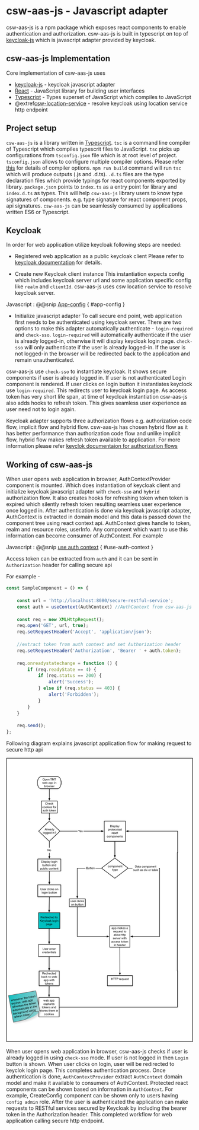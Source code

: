 # csw-aas-js - Javascript adapter

csw-aas-js is a npm package which exposes react components to enable authentication and authorization.
csw-aas-js is built in typescript on top of [keycloak-js](https://www.keycloak.org/docs/latest/securing_apps/index.html#_javascript_adapter)
which is javascript adapter provided by keycloak.

## csw-aas-js Implementation

Core implementation of csw-aas-js uses

- [keycloak-js](https://www.keycloak.org/docs/latest/securing_apps/index.html#_javascript_adapter) - keycloak javascript adapter
- [React](https://reactjs.org/) - JavaScript library for building user interfaces
- [Typescript](https://www.typescriptlang.org/) - Types superset of JavaScript which compiles to JavaScript
- @extref[csw-location-service](csw:services/location) - resolve keycloak using location service http endpoint

## Project setup

`csw-aas-js` is a library written in [Typescript](https://www.typescriptlang.org/). `tsc` is a command line compiler of
Typescript which compiles typescrit files to JavaScript. `tsc` picks up configurations from `tsconfig.json` file which
is at root level of project. `tsconfig.json` allows to configure multiple compiler options. Please refer
[this](https://www.typescriptlang.org/docs/handbook/compiler-options.html) for details of compiler options.
`npm run build` command will run `tsc` which will produce outputs (.js and .d.ts). `.d.ts` files are the type declaration files
which provide typings for react components exported by library. `package.json` points to `index.ts` as a entry point for library
and `index.d.ts` as types. This will help `csw-aas-js` library users to know type signatures of components. e.g. type
signature for react component props, api signatures. `csw-aas-js` can be seamlessly consumed by applications written ES6
or Typescript.

## Keycloak

In order for web application utilize keycloak following steps are needed:

- Registered web application as a public keycloak client
Please refer to [keycloak documentation](https://www.keycloak.org/docs/latest/getting_started/index.html)
for details.

- Create new Keycloak client instance
This instantiation expects config which includes keycloak server url and some application
specific config like `realm` and `clientId`. csw-aas-js uses csw location service to resolve keycloak server.

Javascript
:   @@snip [App-config](../../../../example/src/config/AppConfig.ts) { #app-config }

- Initialize javascript adapter
To call secure end point, web application first needs to be authenticated using keycloak server. There are two options to make this adapter automatically authenticate - `login-required` and `check-sso`.
`login-required` will automatically authenticate if the user is already logged-in, otherwise it will display keycloak login page.
`check-sso` will only authenticate if the user is already logged-in. If the user is not logged-in the browser will be redirected back to
the application and remain unauthenticated.

csw-aas-js use `check-sso` to instantiate keycloak. It shows secure components if user is already logged in.
If user is not authenticated Login component is rendered. If user clicks on login button it instantiates keyclock use `login-required`. This redirects
user to keycloak login page. As access token has very short life span, at time of keycloak instantiation csw-aas-js also adds hooks to refresh
token. This gives seamless user experience as user need not to login again.

Keycloak adapter supports three authorization flows e.g. authorization code flow, implicit flow and hybrid flow.
csw-aas-js has chosen hybrid flow as it has better performance than authorization code flow and unlike implicit flow,
hybrid flow makes refresh token available to application. For more information please refer [keyclok documentaion for authorization flows](https://www.keycloak.org/docs/latest/securing_apps/index.html#_javascript_implicit_flow)

## Working of csw-aas-js

When user opens web application in browser, AuthContextProvider component is mounted. Which does instantiation of keycloak
client and initialize keycloak javascript adapter with `check-sso` and `hybrid` authorization flow. It also creates hooks for refreshing token when
token is expired which silently refresh token resulting seamless user experience once logged in. After authentication is done via
keycloak javascript adapter, AuthContext is extracted in domain model and this data is passed down the component tree using
react context api. AuthContext gives handle to token, realm and resource roles, userInfo. Any component which want to use
this information can become consumer of AuthContext. For example

Javascript
:   @@snip [use auth context](../../../../example/src/components/config/context/ConfigServiceProvider.tsx) { #use-auth-context }

Access token can be extracted from `auth` and it can be sent in `Authorization` header for calling secure api

For example -

```javascript
const SampleComponent = () => {

    const url = 'http://localhost:8080/secure-restful-service';
    const auth = useContext(AuthContext) //AuthContext from csw-aas-js

    const req = new XMLHttpRequest();
    req.open('GET', url, true);
    req.setRequestHeader('Accept', 'application/json');

    //extract token from auth context and set Authorization header
    req.setRequestHeader('Authorization', 'Bearer ' + auth.token);

    req.onreadystatechange = function () {
        if (req.readyState == 4) {
            if (req.status == 200) {
                alert('Success');
            } else if (req.status == 403) {
                alert('Forbidden');
            }
        }
    }

    req.send();
};
```

Following diagram explains javascript application flow for making request to secure http api

![javascript-app-flow](../assets/javascript-app-workflow.png)

When user opens web application in browser, csw-aas-js checks if user is already logged in using `check-sso` mode. If user is
not logged in then `Login` button is shown. When user clicks on login, user will be redirected to keyclok login page.
This completes authentication process. Once authentication is done, `AuthContextProvider` extract `AuthContext` domain model and
make it available to consumers of AuthContext. Protected react components can be shown based on information in `AuthContext`.
For example, CreateConfig component can be shown only to users having `config admin` role. After the user is authenticated
the application can make requests to RESTful services secured by Keycloak by including the bearer token in the Authorization header.
This completed workflow for web application calling secure http endpoint.
